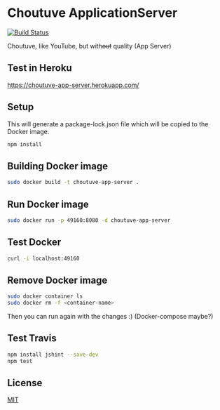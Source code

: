 # Choutuve ApplicationServer

[![Build Status](https://travis-ci.com/Choutuve-Inc/7552-Choutuve-ApplicationServer.svg?branch=master)](https://travis-ci.com/github/Choutuve-Inc/7552-Choutuve-ApplicationServer)

Choutuve, like YouTube, but with~~out~~ quality (App Server)

## Test in Heroku

https://choutuve-app-server.herokuapp.com/

## Setup

This will generate a package-lock.json file which will be copied to the Docker image.

```bash
npm install
```

## Building Docker image

```bash
sudo docker build -t choutuve-app-server .
```

## Run Docker image

```bash
sudo docker run -p 49160:8080 -d choutuve-app-server
```

## Test Docker

```bash
curl -i localhost:49160
```

## Remove Docker image
```bash
sudo docker container ls
sudo docker rm -f <container-name>
```

Then you can run again with the changes :)
(Docker-compose maybe?)

## Test Travis

```bash
npm install jshint --save-dev
npm test
```

## License
[MIT](https://choosealicense.com/licenses/mit/)

